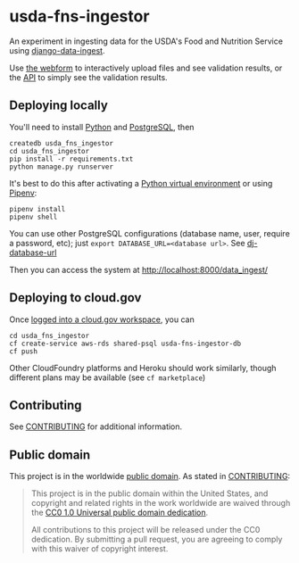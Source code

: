 # usda-fns-ingestor

An experiment in ingesting data for the USDA's Food and Nutrition Service
using [django-data-ingest](https://github.com/18F/django-data-ingest).

Use [the webform](https://usda-fns-ingestor.app.cloud.gov/data_ingest) 
to interactively upload files and see
validation results, or the [API](api.md) to simply see the validation results.

## Deploying locally 

You'll need to install [Python](http://www.python.org/) and 
[PostgreSQL](https://www.postgresql.org/), then

    createdb usda_fns_ingestor
    cd usda_fns_ingestor 
    pip install -r requirements.txt 
    python manage.py runserver
    
It's best to do this after activating a 
[Python virtual environment](http://docs.python-guide.org/en/latest/dev/virtualenvs/#lower-level-virtualenv)
or using [Pipenv](http://docs.python-guide.org/en/latest/dev/virtualenvs/): 

    pipenv install 
    pipenv shell
    
You can use other PostgreSQL configurations (database name, user, 
require a password, etc); just `export DATABASE_URL=<database url>`.
See [dj-database-url](https://github.com/kennethreitz/dj-database-url)

Then you can access the system at 
[http://localhost:8000/data_ingest/](http://localhost:8000/data_ingest/)

## Deploying to cloud.gov 

Once [logged into a cloud.gov workspace](https://cloud.gov/docs/apps/deployment/),
you can 

    cd usda_fns_ingestor
    cf create-service aws-rds shared-psql usda-fns-ingestor-db
    cf push

Other CloudFoundry platforms and Heroku should work similarly,
though different plans may be available (see `cf marketplace`)

## Contributing

See [CONTRIBUTING](CONTRIBUTING.md) for additional information.

## Public domain

This project is in the worldwide [public domain](LICENSE.md). As stated in [CONTRIBUTING](CONTRIBUTING.md):

> This project is in the public domain within the United States, and copyright and related rights in the work worldwide are waived through the [CC0 1.0 Universal public domain dedication](https://creativecommons.org/publicdomain/zero/1.0/).
>
> All contributions to this project will be released under the CC0 dedication. By submitting a pull request, you are agreeing to comply with this waiver of copyright interest.
